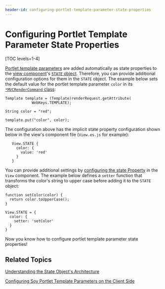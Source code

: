 ```yaml
---
header-id: configuring-portlet-template-parameter-state-properties
---
```


# Configuring Portlet Template Parameter State Properties

[TOC levels=1-4]

[Portlet template parameters](/docs/7-0/tutorials/-/knowledge_base/t/creating-a-soy-portlet#using-portlet-template-parameters-in-the-soy-template) 
are added automatically as state properties to the 
[view component](/docs/7-0/tutorials/-/knowledge_base/t/creating-a-soy-portlet#configuring-the-view-layer)'s 
[`STATE` object](/docs/7-0/tutorials/-/knowledge_base/t/understanding-the-state-object-architecture). 
Therefore, you can provide additional configuration options for them in the 
`STATE` object. The example below sets the default value for the portlet 
template parameter `color` in its 
[`*MVCRenderCommand` class](/docs/7-0/tutorials/-/knowledge_base/t/creating-a-soy-portlet#render-logic):

    Template template = (Template)renderRequest.getAttribute(
    			WebKeys.TEMPLATE);
          
    String color = "red";

    template.put("color", color);

The configuration above has the implicit state property configuration shown 
below in the view's component file (`View.es.js` for example):

       View.STATE {
         color: {
           value: 'red'
         }
       }

You can provide additional settings by 
[configuring the state Property](/docs/7-0/tutorials/-/knowledge_base/t/understanding-the-state-object-architecture) 
in the `View` component. The example below defines a `setter` function that 
transforms the color's string to upper case before adding it to the `STATE` 
object:

    function setColor(color) {
      return color.toUpperCase();
    }

    View.STATE = {
      color: {
        setter: 'setColor'      
      }
    }

Now you know how to configure portlet template parameter state properties!

## Related Topics

[Understanding the State Object's Architecture](/docs/7-0/tutorials/-/knowledge_base/t/understanding-the-state-object-architecture)

[Configuring Soy Portlet Template Parameters on the Client Side](/docs/7-0/tutorials/-/knowledge_base/t/configuring-soy-portlet-template-parameters-on-the-client-side)
